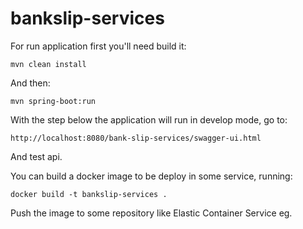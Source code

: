 # bankslip-services

For run application first you'll need build it:

    mvn clean install

And then:

    mvn spring-boot:run

With the step below the application will run in develop mode, go to:

    http://localhost:8080/bank-slip-services/swagger-ui.html

And test api.

You can build a docker image to be deploy in some service, running:

    docker build -t bankslip-services .

Push the image to some repository like Elastic Container Service eg.